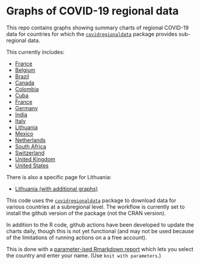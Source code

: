 # Graphs of COVID-19 regional data

This repo contains graphs showing summary charts of regional COVID-19 data
for countries for which
the [`covidregionaldata`](http://epiforecasts.io/covidregionaldata) package
provides sub-regional data.

This currently includes:

* [France](extra/output/COVID-19%20regional%20graphs%20-%20France.md)
* [Belgium](extra/output/COVID-19%20regional%20graphs%20-%20Belgium.md)
* [Brazil](extra/output/COVID-19%20regional%20graphs%20-%20Brazil.md)
* [Canada](extra/output/COVID-19%20regional%20graphs%20-%20Canada.md)
* [Colombia](extra/output/COVID-19%20regional%20graphs%20-%20Colombia.md)
* [Cuba](extra/output/COVID-19%20regional%20graphs%20-%20Cuba.md)
* [France](extra/output/COVID-19%20regional%20graphs%20-%20France.md)
* [Germany](extra/output/COVID-19%20regional%20graphs%20-%20Germany.md)
* [India](extra/output/COVID-19%20regional%20graphs%20-%20India.md)
* [Italy](extra/output/COVID-19%20regional%20graphs%20-%20Italy.md)
* [Lithuania](extra/output/COVID-19%20regional%20graphs%20-%20Lithuania.md)
* [Mexico](extra/output/COVID-19%20regional%20graphs%20-%20Mexico.md)
* [Netherlands](extra/output/COVID-19%20regional%20graphs%20-%20Netherlands.md)
* [South Africa](extra/output/COVID-19%20regional%20graphs%20-%20South%20Africa.md)
* [Switzerland](extra/output/COVID-19%20regional%20graphs%20-%20Switzerland.md)
* [United Kingdom](extra/output/COVID-19%20regional%20graphs%20-%20United%20Kingdom.md)
* [United States](extra/output/COVID-19%20regional%20graphs%20-%20United%20States.md)

There is also a specific page for Lithuania:

* [Lithuania (with additional graphs)](extra/output/COVID-19%20regional%20graphs%20-%20Lithuania-specific.md)

This code uses the
[`covidregionaldata`](http://epiforecasts.io/covidregionaldata) package
to download data for various countries at a subregional level. The workflow
is currently set to install the github version of the package (not the CRAN
version).

In addition to the R code, github actions have been developed to update the
charts daily, though this is not yet functional (and may not be used because
of the limitations of running actions on a a free account).

This is done with a
[parameter-ised Rmarkdown report](extra/Country-graphs.Rmd) which lets
you select the country and enter your name. (Use `knit with parameters`.)
